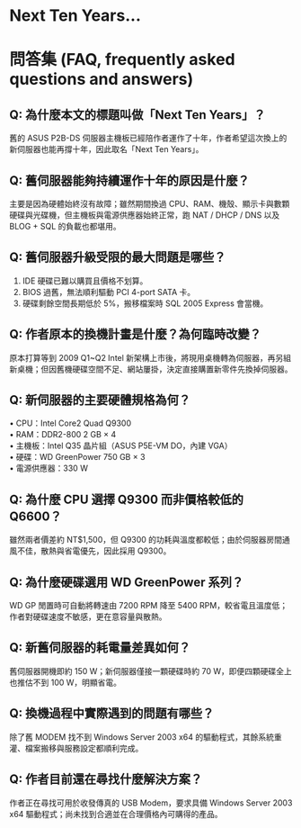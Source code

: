 # Next Ten Years...

# 問答集 (FAQ, frequently asked questions and answers)

## Q: 為什麼本文的標題叫做「Next Ten Years」？
舊的 ASUS P2B-DS 伺服器主機板已經陪作者運作了十年，作者希望這次換上的新伺服器也能再撐十年，因此取名「Next Ten Years」。

## Q: 舊伺服器能夠持續運作十年的原因是什麼？
主要是因為硬體始終沒有故障；雖然期間換過 CPU、RAM、機殼、顯示卡與數顆硬碟與光碟機，但主機板與電源供應器始終正常，跑 NAT / DHCP / DNS 以及 BLOG + SQL 的負載也都堪用。

## Q: 舊伺服器升級受限的最大問題是哪些？
1. IDE 硬碟已難以購買且價格不划算。  
2. BIOS 過舊，無法順利驅動 PCI 4-port SATA 卡。  
3. 硬碟剩餘空間長期低於 5%，搬移檔案時 SQL 2005 Express 會當機。  

## Q: 作者原本的換機計畫是什麼？為何臨時改變？
原本打算等到 2009 Q1~Q2 Intel 新架構上市後，將現用桌機轉為伺服器，再另組新桌機；但因舊機硬碟空間不足、網站屢掛，決定直接購置新零件先換掉伺服器。

## Q: 新伺服器的主要硬體規格為何？
• CPU：Intel Core2 Quad Q9300  
• RAM：DDR2-800 2 GB × 4  
• 主機板：Intel Q35 晶片組（ASUS P5E-VM DO，內建 VGA）  
• 硬碟：WD GreenPower 750 GB × 3  
• 電源供應器：330 W  

## Q: 為什麼 CPU 選擇 Q9300 而非價格較低的 Q6600？
雖然兩者價差約 NT$1,500，但 Q9300 的功耗與溫度都較低；由於伺服器房間通風不佳，散熱與省電優先，因此採用 Q9300。

## Q: 為什麼硬碟選用 WD GreenPower 系列？
WD GP 閒置時可自動將轉速由 7200 RPM 降至 5400 RPM，較省電且溫度低；作者對硬碟速度不敏感，更在意容量與散熱。

## Q: 新舊伺服器的耗電量差異如何？
舊伺服器開機即約 150 W；新伺服器僅接一顆硬碟時約 70 W，即便四顆硬碟全上也推估不到 100 W，明顯省電。

## Q: 換機過程中實際遇到的問題有哪些？
除了舊 MODEM 找不到 Windows Server 2003 x64 的驅動程式，其餘系統重灌、檔案搬移與服務設定都順利完成。

## Q: 作者目前還在尋找什麼解決方案？
作者正在尋找可用於收發傳真的 USB Modem，要求具備 Windows Server 2003 x64 驅動程式；尚未找到合適並在合理價格內可購得的產品。